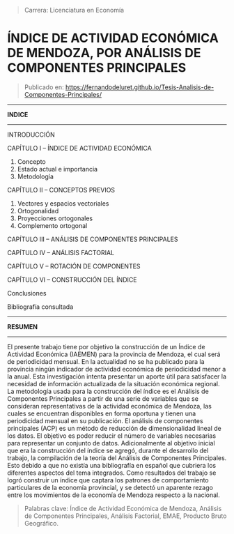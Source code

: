 > Carrera: Licenciatura en Economía

ÍNDICE DE ACTIVIDAD ECONÓMICA DE MENDOZA, POR ANÁLISIS DE COMPONENTES PRINCIPALES 
==================================================================================


>Publicado en: https://fernandodeluret.github.io/Tesis-Analisis-de-Componentes-Principales/



  --------------------------------------------------------------------------------------
  **INDICE**
  --------------------------------------------------------------------------------- ----
  
  INTRODUCCIÓN
  
  CAPÍTULO I – ÍNDICE DE ACTIVIDAD ECONÓMICA
1. Concepto 
2. Estado actual e importancia
3. Metodología

  CAPÍTULO II – CONCEPTOS PREVIOS 
1. Vectores y espacios vectoriales
2. Ortogonalidad
3. Proyecciones ortogonales 
4. Complemento ortogonal

  CAPÍTULO III – ANÁLISIS DE COMPONENTES PRINCIPALES

  CAPÍTULO IV – ANÁLISIS FACTORIAL

  CAPÍTULO V – ROTACIÓN DE COMPONENTES

  CAPÍTULO VI – CONSTRUCCIÓN DEL ÍNDICE 

  Conclusiones 

  Bibliografía consultada
  


--------------------------------------------------------------------------------------
  **RESUMEN**
--------------------------------------------------------------------------------- ----

El presente trabajo tiene por objetivo la construcción de un Índice de Actividad Económica (IAEMEN) para la provincia de Mendoza, el cual será de periodicidad mensual. En la actualidad no se ha publicado para la provincia ningún indicador de actividad económica de periodicidad menor a la anual. Esta investigación intenta presentar un aporte útil para satisfacer la necesidad de información actualizada de la situación económica regional. La metodología usada para la construcción del índice es el Análisis de Componentes Principales a partir de una serie de variables que se consideran representativas de la actividad económica de Mendoza, las cuales se encuentran disponibles en forma oportuna y tienen una periodicidad mensual en su publicación. El análisis de componentes principales (ACP) es un método de reducción de dimensionalidad lineal de los datos. El objetivo es poder reducir el número de variables necesarias para representar un conjunto de datos. Adicionalmente al objetivo inicial que era la construcción del índice se agregó, durante el desarrollo del trabajo, la compilación de la teoría del Análisis de Componentes Principales. Esto debido a que no existía una bibliografía en español que cubriera los diferentes aspectos del tema integrados. Como resultados del trabajo se logró construir un índice que captara los patrones de comportamiento particulares de la economía provincial, y se detectó un aparente
rezago entre los movimientos de la economía de Mendoza respecto a la nacional.

>Palabras clave: Índice de Actividad Económica de Mendoza, Análisis de Componentes Principales, Análisis
Factorial, EMAE, Producto Bruto Geográfico.

